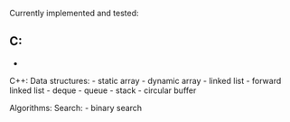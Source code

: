 Currently implemented and tested:

C:
  -
  -

C++:
  Data structures:
    - static array
    - dynamic array
    - linked list
    - forward linked list
    - deque
    - queue
    - stack
    - circular buffer
  
  Algorithms:
    Search:
      - binary search

